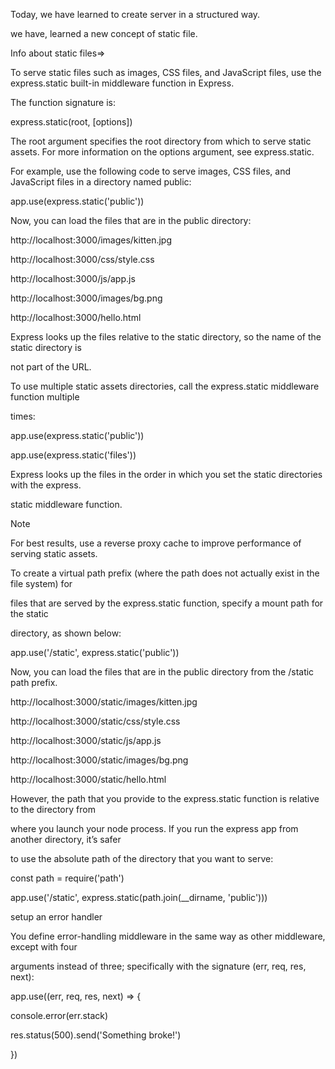 Today, we have learned to create server in a structured way.

we have, learned a new concept of static file.

Info about static files=>

To serve static files such as images, CSS files, and JavaScript files, use the express.static built-in middleware function in Express.

The function signature is:

express.static(root, [options])

The root argument specifies the root directory from which to serve static assets. For more information on the options argument, see express.static.

For example, use the following code to serve images, CSS files, and JavaScript files in a directory named public:

app.use(express.static('public'))

Now, you can load the files that are in the public directory:

http://localhost:3000/images/kitten.jpg

http://localhost:3000/css/style.css

http://localhost:3000/js/app.js

http://localhost:3000/images/bg.png

http://localhost:3000/hello.html

Express looks up the files relative to the static directory, so the name of the static directory is

not part of the URL.

To use multiple static assets directories, call the express.static middleware function multiple

times:

app.use(express.static('public'))

app.use(express.static('files'))

Express looks up the files in the order in which you set the static directories with the express.

static middleware function.

Note

For best results, use a reverse proxy cache to improve performance of serving static assets.

To create a virtual path prefix (where the path does not actually exist in the file system) for

files that are served by the express.static function, specify a mount path for the static

directory, as shown below:

app.use('/static', express.static('public'))

Now, you can load the files that are in the public directory from the /static path prefix.

http://localhost:3000/static/images/kitten.jpg

http://localhost:3000/static/css/style.css

http://localhost:3000/static/js/app.js

http://localhost:3000/static/images/bg.png

http://localhost:3000/static/hello.html

However, the path that you provide to the express.static function is relative to the directory from

where you launch your node process. If you run the express app from another directory, it’s safer

to use the absolute path of the directory that you want to serve:

const path = require('path')

app.use('/static', express.static(path.join(\_\_dirname, 'public')))



setup an error handler

You define error-handling middleware in the same way as other middleware, except with four

arguments instead of three; specifically with the signature (err, req, res, next):

app.use((err, req, res, next) => {

console.error(err.stack)

res.status(500).send('Something broke!')

})
